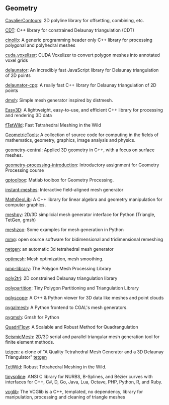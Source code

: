 ## Geometry
[CavalierContours](https://github.com/jbuckmccready/CavalierContours): 2D polyline library for offsetting, combining, etc.

[CDT](https://github.com/artem-ogre/CDT): C++ library for constrained Delaunay triangulation (CDT)

[cinolib](https://github.com/mlivesu/cinolib): A generic programming header only C++ library for processing polygonal and polyhedral meshes

[cuda_voxelizer](https://github.com/Forceflow/cuda_voxelizer): CUDA Voxelizer to convert polygon meshes into annotated voxel grids

[delaunator](https://github.com/mapbox/delaunator): An incredibly fast JavaScript library for Delaunay triangulation of 2D points

[delaunator-cpp](https://github.com/delfrrr/delaunator-cpp): A really fast C++ library for Delaunay triangulation of 2D points

[dmsh](https://github.com/nschloe/dmsh): Simple mesh generator inspired by distmesh.

[Easy3D](https://github.com/LiangliangNan/Easy3D): A lightweight, easy-to-use, and efficient C++ library for processing and rendering 3D data

[fTetWild](https://github.com/wildmeshing/fTetWild): Fast Tetrahedral Meshing in the Wild

[GeometricTools](https://github.com/davideberly/GeometricTools): A collection of source code for computing in the fields of mathematics, geometry, graphics, image analysis and physics.

[geometry-central](https://github.com/nmwsharp/geometry-central): Applied 3D geometry in C++, with a focus on surface meshes.

[geometry-processing-introduction](https://github.com/alecjacobson/geometry-processing-introduction): Introductory assignment for Geometry Processing course

[gptoolbox](https://github.com/alecjacobson/gptoolbox): Matlab toolbox for Geometry Processing.

[instant-meshes](https://github.com/wjakob/instant-meshes): Interactive field-aligned mesh generator

[MathGeoLib](https://github.com/juj/MathGeoLib): A C++ library for linear algebra and geometry manipulation for computer graphics.

[meshpy](https://github.com/inducer/meshpy): 2D/3D simplicial mesh generator interface for Python (Triangle, TetGen, gmsh)

[meshzoo](https://github.com/nschloe/meshzoo): Some examples for mesh generation in Python

[mmg](https://github.com/MmgTools/mmg): open source software for bidimensional and tridimensional remeshing

[netgen](https://github.com/NGSolve/netgen): an automatic 3d tetrahedral mesh generator

[optimesh](https://github.com/nschloe/optimesh): Mesh optimization, mesh smoothing.

[pmp-library](https://github.com/pmp-library/pmp-library): The Polygon Mesh Processing Library

[poly2tri](https://github.com/jhasse/poly2tri): 2D constrained Delaunay triangulation library

[polypartition](https://github.com/ivanfratric/polypartition): Tiny Polygon Partitioning and Triangulation Library

[polyscope](https://github.com/nmwsharp/polyscope): A C++ & Python viewer for 3D data like meshes and point clouds

[pygalmesh](https://github.com/nschloe/pygalmesh): A Python frontend to CGAL's mesh generators.

[pygmsh](https://github.com/nschloe/pygmsh): Gmsh for Python

[QuadriFlow](https://github.com/hjwdzh/QuadriFlow): A Scalable and Robust Method for Quadrangulation

[SeismicMesh](https://github.com/krober10nd/SeismicMesh): 2D/3D serial and parallel triangular mesh generation tool for finite element methods.

[tetgen](https://github.com/ufz/tetgen): a clone of "A Quality Tetrahedral Mesh Generator and a 3D Delaunay Triangulator" [tetgen](http://www.wias-berlin.de/software/index.jsp?id=TetGen&lang=1)

[TetWild](https://github.com/Yixin-Hu/TetWild): Robust Tetrahedral Meshing in the Wild.

[tinyspline](https://github.com/msteinbeck/tinyspline): ANSI C library for NURBS, B-Splines, and Bézier curves with interfaces for C++, C#, D, Go, Java, Lua, Octave, PHP, Python, R, and Ruby.

[vcglib](https://github.com/cnr-isti-vclab/vcglib): The VCGlib is a C++, templated, no dependency, library for manipulation, processing and cleaning of triangle meshes
